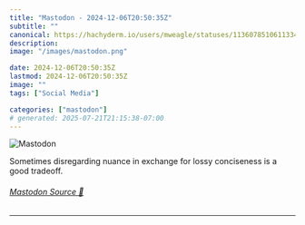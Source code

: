```yaml
---
title: "Mastodon - 2024-12-06T20:50:35Z"
subtitle: ""
canonical: https://hachyderm.io/users/mweagle/statuses/113607851061133426
description:
image: "/images/mastodon.png"

date: 2024-12-06T20:50:35Z
lastmod: 2024-12-06T20:50:35Z
image: ""
tags: ["Social Media"]

categories: ["mastodon"]
# generated: 2025-07-21T21:15:38-07:00
---
```

![Mastodon](/images/mastodon.png)

<p>Sometimes disregarding nuance in exchange for lossy conciseness is a good tradeoff.</p>


###### [Mastodon Source 🐘](https://hachyderm.io/@mweagle/113607851061133426)

___
